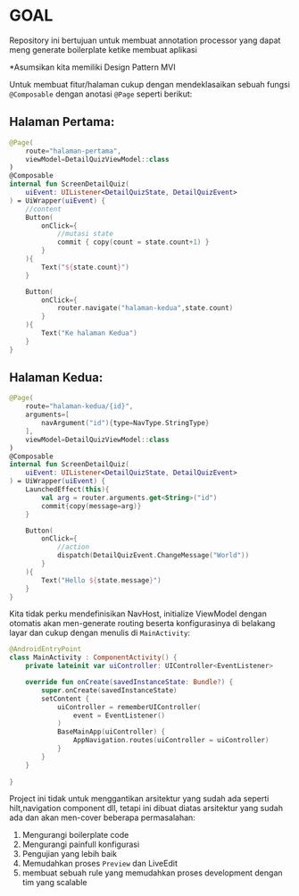 # GOAL 
Repository ini bertujuan untuk membuat annotation processor yang dapat meng generate boilerplate ketike membuat aplikasi

*Asumsikan kita memiliki Design Pattern MVI

Untuk membuat fitur/halaman cukup dengan mendeklasaikan sebuah fungsi `@Composable` dengan anotasi `@Page` seperti berikut:

## Halaman Pertama:

```kotlin
@Page(
    route="halaman-pertama",
    viewModel=DetailQuizViewModel::class
)
@Composable
internal fun ScreenDetailQuiz(
    uiEvent: UIListener<DetailQuizState, DetailQuizEvent>
) = UiWrapper(uiEvent) {
    //content
    Button(
        onClick={
            //mutasi state
            commit { copy(count = state.count+1) } 
        }
    ){
        Text("${state.count}")
    }

    Button(
        onClick={
            router.navigate("halaman-kedua",state.count)
        }
    ){
        Text("Ke halaman Kedua")
    }
}
```
## Halaman Kedua:

```kotlin
@Page(
    route="halaman-kedua/{id}",
    arguments=[
        navArgument("id"){type=NavType.StringType}
    ],
    viewModel=DetailQuizViewModel::class
)
@Composable
internal fun ScreenDetailQuiz(
    uiEvent: UIListener<DetailQuizState, DetailQuizEvent>
) = UiWrapper(uiEvent) {
    LaunchedEffect(this){
        val arg = router.arguments.get<String>("id")
        commit{copy(message=arg)}
    }

    Button(
        onClick={
            //action
            dispatch(DetailQuizEvent.ChangeMessage("World"))
        }
    ){
        Text("Hello ${state.message}")
    }
}
```

Kita tidak perku mendefinisikan NavHost, initialize ViewModel dengan otomatis akan men-generate routing beserta konfigurasinya di belakang layar
dan cukup dengan menulis di `MainActivity`:
```kotlin
@AndroidEntryPoint
class MainActivity : ComponentActivity() {
    private lateinit var uiController: UIController<EventListener>

    override fun onCreate(savedInstanceState: Bundle?) {
        super.onCreate(savedInstanceState)
        setContent {
            uiController = rememberUIController(
                event = EventListener()
            )
            BaseMainApp(uiController) {
                AppNavigation.routes(uiController = uiController)
            }
        }
    }
    
}
```

Project ini tidak untuk menggantikan arsitektur yang sudah ada seperti hilt,navigation component dll,
tetapi ini dibuat diatas arsitektur yang sudah ada dan akan men-cover beberapa permasalahan:
1. Mengurangi boilerplate code
2. Mengurangi painfull konfigurasi
3. Pengujian yang lebih baik
4. Memudahkan proses `Preview` dan LiveEdit
5. membuat sebuah rule yang memudahkan proses development dengan tim yang scalable